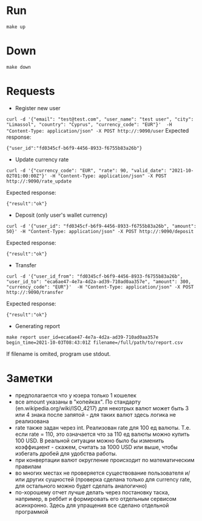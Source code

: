 # Run #
```make up```

# Down #
```make down```

# Requests #
- Register new user

```curl -d '{"email": "test@test.com", "user_name": "test user", "city": "Limassol", "country": "Cyprus", "currency_code": "EUR"}'  -H "Content-Type: application/json" -X POST http://:9090/user```
Expected response:

```{"user_id":"fd0345cf-b6f9-4456-8933-f6755b83a26b"}```

- Update currency rate

```curl -d '{"currency_code": "EUR", "rate": 90, "valid_date": "2021-10-02T01:00:00Z"}' -H "Content-Type: application/json" -X POST http://:9090/rate_update```

Expected response:

```{"result":"ok"}```

- Deposit (only user's wallet currency)

```curl -d '{"user_id": "fd0345cf-b6f9-4456-8933-f6755b83a26b", "amount": 50}' -H "Content-Type: application/json" -X POST http://:9090/deposit```

Expected response:

```{"result":"ok"}```

- Transfer

```curl -d '{"user_id_from": "fd0345cf-b6f9-4456-8933-f6755b83a26b", "user_id_to": "eca6ae47-4e7a-4d2a-ad39-710ad0aa357e", "amount": 300, "currency_code": "EUR"}'  -H "Content-Type: application/json" -X POST http://:9090/transfer```

Expected response:

```{"result":"ok"}```

- Generating report

```make report user_id=eca6ae47-4e7a-4d2a-ad39-710ad0aa357e begin_time=2021-10-03T08:43:01Z filename=/full/path/to/report.csv```

If filename is omited, program use stdout.

# Заметки #
- предполагается что у юзера только 1 кошелек
- все amount указаны в "копейках". По стандарту (en.wikipedia.org/wiki/ISO_4217) для некотрых валют может быть 3 или 4 знака после запятой - для таких валют здесь логика не реализована
- rate также задан через int. Реализован rate для 100 ед валюты. Т.е. если rate = 110, это означается что за 110 ед валюты можно купить 100 USD. В  реальной ситуации можно было бы изменить коэффициент - скажем, считать за 1000 USD или выше, чтобы избегать дробей для удобства работы. 
- при конвертации валют округление происходит по математическим правилам
- во многих местах не проверяется существование пользователя и/или других сущностей (проверка сделана только для currency rate, для остального можно будет сделать аналогично)
- по-хорошему отчет лучше делать через постановку таска, например, в реббит и формировать его отдельным сервисом асинхронно. Здесь для упращения все сделано отдельной программой

